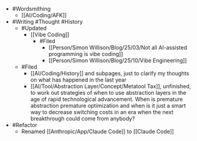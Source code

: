 - #Wordsmithing
	- [[AI/Coding/AFK]]
- #Writing #Thought #History
	- #Updated
		- [[Vibe Coding]]
			- #Filed
				- [[Person/Simon Willison/Blog/25/03/Not all AI-assisted programming is vibe coding]]
				- [[Person/Simon Willison/Blog/25/10/Vibe Engineering]]
	- #Filed
		- [[AI/Coding/History]] and subpages, just to clarify my thoughts on what has happened in the last year
		- [[AI/Tool/Abstraction Layer/Concept/Metatool Tax]], unfinished, to work out strategies of when to use abstraction layers in the age of rapid technological advancement. When is premature abstraction premature optimization and when is it just a smart way to decrease switching costs in an era when the next breakthrough could come from anybody?
- #Refactor
	- Renamed [[Anthropic/App/Claude Code]] to [[Claude Code]]